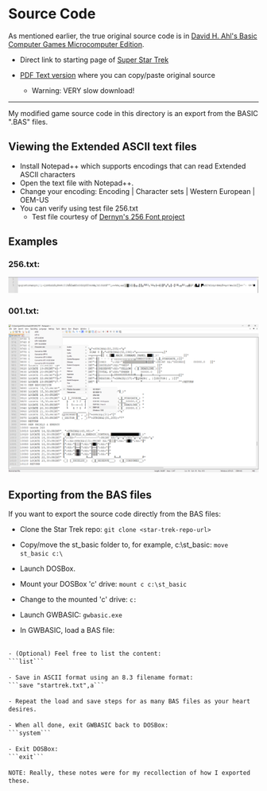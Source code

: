 # Source Code

As mentioned earlier, the true original source code is in [David
H. Ahl's Basic Computer Games Microcomputer
Edition](https://archive.org/details/basic-computer-games-microcomputer-edition_202207).

 - Direct link to starting page of [Super Star Trek](https://archive.org/details/basic-computer-games-microcomputer-edition_202207/page/157/mode/2up)

 - [PDF Text
    version](https://dn720001.ca.archive.org/0/items/basic-computer-games-microcomputer-edition_202207/Basic_Computer_Games_Microcomputer_Edition_text.pdf)
    where you can copy/paste original source
    - Warning: VERY slow download!

---
My modified game source code in this directory is an export from the
BASIC ".BAS" files.

## Viewing the Extended ASCII text files

- Install Notepad++ which supports encodings that can read Extended ASCII characters
- Open the text file with Notepad++.
- Change your encoding:
Encoding | Character sets | Western European | OEM-US
- You can verify using test file 256.txt
  - Test file courtesy of [Dernyn's 256 Font project](https://github.com/dernyn/256)

## Examples

### 256.txt:
<img src="./Example_256.png" />

### 001.txt:
<img src="./Example.png" />


## Exporting from the BAS files

If you want to export the source code directly from the BAS files:

- Clone the Star Trek repo:
```git clone <star-trek-repo-url>```

- Copy/move the st_basic folder to, for example, c:\st_basic:
```move st_basic c:\```

- Launch DOSBox.

- Mount your DOSBox 'c' drive:
```mount c c:\st_basic```

- Change to the mounted 'c' drive:
```c:```

- Launch GWBASIC:
```gwbasic.exe```

- In GWBASIC, load a BAS file:
```load "startrek.bas"

- (Optional) Feel free to list the content:
```list```

- Save in ASCII format using an 8.3 filename format:
```save "startrek.txt",a```

- Repeat the load and save steps for as many BAS files as your heart desires.

- When all done, exit GWBASIC back to DOSBox:
```system```

- Exit DOSBox:
```exit```

NOTE: Really, these notes were for my recollection of how I exported these.

